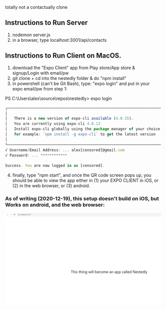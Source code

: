 totally not a contactually clone
## Instructions to Run Server
1. nodemon server.js
1. in a browser, type localhost:3001/api/contacts


## Instructions to Run Client on MacOS.
1. download the "Expo Client" app from Play store/App store & signup/Login with email/pw
1. git clone + cd into the nestedly folder & do "npm install"
1. in powershell (can't be Git Bash), type: "expo login" and put in your expo email/pw from step 1:

PS C:\Users\alex\source\repos\nestedly> expo login                                                       
```js
┌─────────────────────────────────────────────────────────────────────────┐
│                                                                         │
│   There is a new version of expo-cli available (4.0.15).                │
│   You are currently using expo-cli 4.0.13                               │
│   Install expo-cli globally using the package manager of your choice;   │
│   for example: `npm install -g expo-cli` to get the latest version      │
│                                                                         │
└─────────────────────────────────────────────────────────────────────────┘
√ Username/Email Address: ... alex[censored]@gmail.com
√ Password: ... ************

Success. You are now logged in as [censored].
```

4. finally, type "npm start", and once the QR code screen pops up, you should be able to view the app either in (1) your EXPO CLIENT in iOS, or (2) in the web browser, or (3) android. 

### As of writing (2020-12-19), this setup doesn't build on iOS, but Works on android, and the web browser:
<img src="screencap.png">

